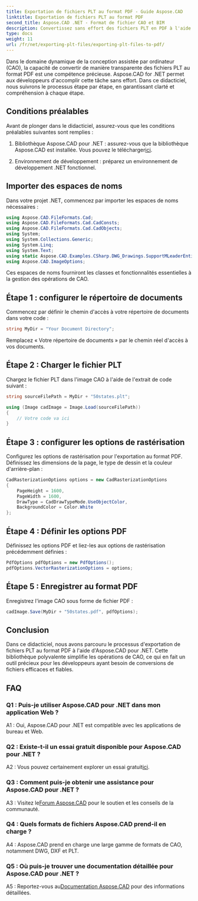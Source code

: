 ```yaml
---
title: Exportation de fichiers PLT au format PDF - Guide Aspose.CAD
linktitle: Exportation de fichiers PLT au format PDF
second_title: Aspose.CAD .NET - Format de fichier CAO et BIM
description: Convertissez sans effort des fichiers PLT en PDF à l'aide d'Aspose.CAD pour .NET. Suivez notre guide étape par étape pour une intégration transparente et des résultats fiables.
type: docs
weight: 11
url: /fr/net/exporting-plt-files/exporting-plt-files-to-pdf/
---
```

Dans le domaine dynamique de la conception assistée par ordinateur (CAO), la capacité de convertir de manière transparente des fichiers PLT au format PDF est une compétence précieuse. Aspose.CAD for .NET permet aux développeurs d'accomplir cette tâche sans effort. Dans ce didacticiel, nous suivrons le processus étape par étape, en garantissant clarté et compréhension à chaque étape.

## Conditions préalables

Avant de plonger dans le didacticiel, assurez-vous que les conditions préalables suivantes sont remplies :

1.  Bibliothèque Aspose.CAD pour .NET : assurez-vous que la bibliothèque Aspose.CAD est installée. Vous pouvez le télécharger[ici](https://releases.aspose.com/cad/net/).

2. Environnement de développement : préparez un environnement de développement .NET fonctionnel.

## Importer des espaces de noms

Dans votre projet .NET, commencez par importer les espaces de noms nécessaires :

```csharp
using Aspose.CAD.FileFormats.Cad;
using Aspose.CAD.FileFormats.Cad.CadConsts;
using Aspose.CAD.FileFormats.Cad.CadObjects;
using System;
using System.Collections.Generic;
using System.Linq;
using System.Text;
using static Aspose.CAD.Examples.CSharp.DWG_Drawings.SupportMLeaderEntityForDWGFormat;
using Aspose.CAD.ImageOptions;
```

Ces espaces de noms fourniront les classes et fonctionnalités essentielles à la gestion des opérations de CAO.

## Étape 1 : configurer le répertoire de documents

Commencez par définir le chemin d'accès à votre répertoire de documents dans votre code :

```csharp
string MyDir = "Your Document Directory";
```

Remplacez « Votre répertoire de documents » par le chemin réel d'accès à vos documents.

## Étape 2 : Charger le fichier PLT

Chargez le fichier PLT dans l'image CAO à l'aide de l'extrait de code suivant :

```csharp
string sourceFilePath = MyDir + "50states.plt";

using (Image cadImage = Image.Load(sourceFilePath))
{
    // Votre code va ici
}
```

## Étape 3 : configurer les options de rastérisation

Configurez les options de rastérisation pour l'exportation au format PDF. Définissez les dimensions de la page, le type de dessin et la couleur d'arrière-plan :

```csharp
CadRasterizationOptions options = new CadRasterizationOptions
{
    PageHeight = 1600,
    PageWidth = 1600,
    DrawType = CadDrawTypeMode.UseObjectColor,
    BackgroundColor = Color.White
};
```

## Étape 4 : Définir les options PDF

Définissez les options PDF et liez-les aux options de rastérisation précédemment définies :

```csharp
PdfOptions pdfOptions = new PdfOptions();
pdfOptions.VectorRasterizationOptions = options;
```

## Étape 5 : Enregistrer au format PDF

Enregistrez l'image CAO sous forme de fichier PDF :

```csharp
cadImage.Save(MyDir + "50states.pdf", pdfOptions);
```

## Conclusion

Dans ce didacticiel, nous avons parcouru le processus d'exportation de fichiers PLT au format PDF à l'aide d'Aspose.CAD pour .NET. Cette bibliothèque polyvalente simplifie les opérations de CAO, ce qui en fait un outil précieux pour les développeurs ayant besoin de conversions de fichiers efficaces et fiables.

## FAQ

### Q1 : Puis-je utiliser Aspose.CAD pour .NET dans mon application Web ?

A1 : Oui, Aspose.CAD pour .NET est compatible avec les applications de bureau et Web.

### Q2 : Existe-t-il un essai gratuit disponible pour Aspose.CAD pour .NET ?

 A2 : Vous pouvez certainement explorer un essai gratuit[ici](https://releases.aspose.com/).

### Q3 : Comment puis-je obtenir une assistance pour Aspose.CAD pour .NET ?

 A3 : Visitez le[Forum Aspose.CAD](https://forum.aspose.com/c/cad/19) pour le soutien et les conseils de la communauté.

### Q4 : Quels formats de fichiers Aspose.CAD prend-il en charge ?

A4 : Aspose.CAD prend en charge une large gamme de formats de CAO, notamment DWG, DXF et PLT.

### Q5 : Où puis-je trouver une documentation détaillée pour Aspose.CAD pour .NET ?

 A5 : Reportez-vous au[Documentation Aspose.CAD](https://reference.aspose.com/cad/net/) pour des informations détaillées.